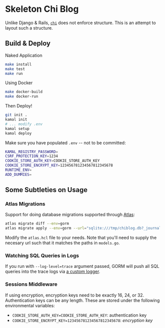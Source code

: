 # Skeleton Chi Blog

Unlike Django & Rails, [`chi`](https://go-chi.io/#/) does not enforce
structure. This is an attempt to layout such a structure. 

## Build & Deploy

Naked Application
```sh
make install
make test
make run
```

Using Docker
```sh
make docker-build
make docker-run
```

Then Deploy!
```sh
git init .
kamal init
# ... modify .env
kamal setup
kamal deploy
```

Make sure you have populated `.env` -- not to be committed:
```sh
KAMAL_REGISTRY_PASSWORD=
CSRF_PROTECTION_KEY=1234
COOKIE_STORE_AUTH_KEY=COOKIE_STORE_AUTH_KEY 
COOKIE_STORE_ENCRYPT_KEY=123456781234567812345678 
RUNTIME_ENV=
ADD_DUMMIES=
```

## Some Subtleties on Usage

### Atlas Migrations
Support for doing database migrations supported through [Atlas](https://atlasgo.io):
```sh
atlas migrate diff --env=gorm 
atlas migrate apply --env=gorm --url="sqlite:///tmp/chiblog.db?_journal_mode=WAL"
```
Modify the `atlas.hcl` file to your needs. Note that you'll need to supply the necesary url such that it matches the paths in `models.go`. 

### Watching SQL Queries in Logs
If you run with `--log-level=trace` argument passed, GORM will push all SQL queries into the trace logs via [a custom logger](models/gorm_logger.go). 

### Sessions Middleware

If using encryption, encryption keys need to be exactly 16, 24, or 32. Authentication keys can be any length. These are stored under the following environmental variables:

+ `COOKIE_STORE_AUTH_KEY=COOKIE_STORE_AUTH_KEY`:  authentication key
+ `COOKIE_STORE_ENCRYPT_KEY=123456781234567812345678`:  _encryption key_
